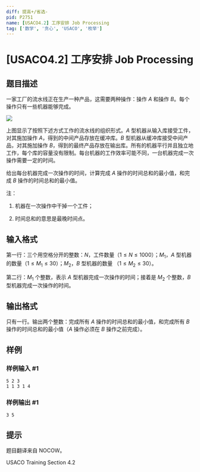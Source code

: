 ```yaml
---
diff: 提高+/省选-
pid: P2751
name: [USACO4.2] 工序安排 Job Processing
tag: ['数学', '贪心', 'USACO', '枚举']
---
```

# [USACO4.2] 工序安排 Job Processing
## 题目描述

一家工厂的流水线正在生产一种产品，这需要两种操作：操作 $A$ 和操作 $B$。每个操作只有一些机器能够完成。

 ![](https://cdn.luogu.com.cn/upload/pic/1968.png) 

上图显示了按照下述方式工作的流水线的组织形式。$A$ 型机器从输入库接受工件，对其施加操作 $A$，得到的中间产品存放在缓冲库。$B$ 型机器从缓冲库接受中间产品，对其施加操作 $B$，得到的最终产品存放在输出库。所有的机器平行并且独立地工作，每个库的容量没有限制。每台机器的工作效率可能不同，一台机器完成一次操作需要一定的时间。

给出每台机器完成一次操作的时间，计算完成 $A$ 操作的时间总和的最小值，和完成 $B$ 操作的时间总和的最小值。

注：

1. 机器在一次操作中干掉一个工件；

2. 时间总和的意思是最晚时间点。
## 输入格式

第一行：三个用空格分开的整数：$N$，工件数量（$1\leq N\leq1000$）；$M_1$，$A$ 型机器的数量（$1\leq M_1\leq30$）；$M_2$，$B$ 型机器的数量 （$1\leq M_2\leq30$）。

第二行：$M_1$ 个整数，表示 $A$ 型机器完成一次操作的时间；接着是 $M_2$ 个整数，$B$ 型机器完成一次操作的时间。
## 输出格式

只有一行。输出两个整数：完成所有 $A$ 操作的时间总和的最小值，和完成所有 $B$ 操作的时间总和的最小值（$A$ 操作必须在 $B$ 操作之前完成）。
## 样例

### 样例输入 #1
```
5 2 3
1 1 3 1 4
```
### 样例输出 #1
```
3 5
```
## 提示

题目翻译来自 NOCOW。

USACO Training Section 4.2
